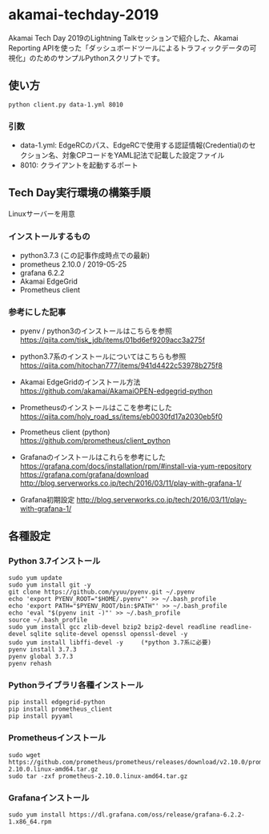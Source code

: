 # akamai-techday-2019
Akamai Tech Day 2019のLightning Talkセッションで紹介した、Akamai Reporting APIを使った「ダッシュボードツールによるトラフィックデータの可視化」のためのサンプルPythonスクリプトです。

## 使い方
    python client.py data-1.yml 8010

### 引数
- data-1.yml: EdgeRCのパス、EdgeRCで使用する認証情報(Credential)のセクション名、対象CPコードをYAML記法で記載した設定ファイル
- 8010: クライアントを起動するポート

## Tech Day実行環境の構築手順

Linuxサーバーを用意

### インストールするもの
- python3.7.3 (この記事作成時点での最新)
- prometheus 2.10.0 / 2019-05-25
- grafana 6.2.2
- Akamai EdgeGrid
- Prometheus client

### 参考にした記事
- pyenv / python3のインストールはこちらを参照
  https://qiita.com/tisk_jdb/items/01bd6ef9209acc3a275f

- python3.7系のインストールについてはこちらも参照
  https://qiita.com/hitochan777/items/941d4422c53978b275f8

- Akamai EdgeGridのインストール方法
  https://github.com/akamai/AkamaiOPEN-edgegrid-python

- Prometheusのインストールはここを参考にした
  https://qiita.com/holy_road_ss/items/eb0030fd17a2030eb5f0

- Prometheus client (python)
  https://github.com/prometheus/client_python

- Grafanaのインストールはこれらを参考にした
  https://grafana.com/docs/installation/rpm/#install-via-yum-repository
  https://grafana.com/grafana/download
  http://blog.serverworks.co.jp/tech/2016/03/11/play-with-grafana-1/

- Grafana初期設定
  http://blog.serverworks.co.jp/tech/2016/03/11/play-with-grafana-1/


## 各種設定
### Python 3.7インストール
    sudo yum update
    sudo yum install git -y
    git clone https://github.com/yyuu/pyenv.git ~/.pyenv
    echo 'export PYENV_ROOT="$HOME/.pyenv"' >> ~/.bash_profile
    echo 'export PATH="$PYENV_ROOT/bin:$PATH"' >> ~/.bash_profile
    echo 'eval "$(pyenv init -)"' >> ~/.bash_profile
    source ~/.bash_profile
    sudo yum install gcc zlib-devel bzip2 bzip2-devel readline readline-devel sqlite sqlite-devel openssl openssl-devel -y
    sudo yum install libffi-devel -y     (*python 3.7系に必要)
    pyenv install 3.7.3
    pyenv global 3.7.3
    pyenv rehash
### Pythonライブラリ各種インストール
    pip install edgegrid-python
    pip install prometheus_client
    pip install pyyaml

### Prometheusインストール
    sudo wget https://github.com/prometheus/prometheus/releases/download/v2.10.0/prometheus-2.10.0.linux-amd64.tar.gz
    sudo tar -zxf prometheus-2.10.0.linux-amd64.tar.gz

### Grafanaインストール
    sudo yum install https://dl.grafana.com/oss/release/grafana-6.2.2-1.x86_64.rpm 

